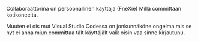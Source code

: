 Collaboraattorina on persoonallinen käyttäjä (FneXie) Millä committaan kotikoneelta.

Muuten ei ois mut Visual Studio Codessa on jonkunnäköne ongelma mis se nyt ei anna miun committaa tält käyttäjält vaik oisin vaa sinne kirjautunu.
